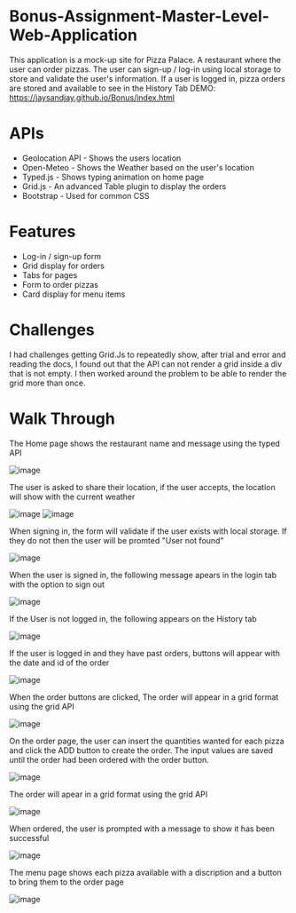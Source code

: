 # Bonus-Assignment-Master-Level-Web-Application
This application is a mock-up site for Pizza Palace. A restaurant where the user can order pizzas. The user can sign-up / log-in using local storage to store and validate the user's information.
If a user is logged in, pizza orders are stored and available to see in the History Tab
DEMO: https://jaysandjay.github.io/Bonus/index.html

# APIs
* Geolocation API - Shows the users location
* Open-Meteo - Shows the Weather based on the user's location
* Typed.js - Shows typing animation on home page
* Grid.js - An advanced Table plugin to display the orders
* Bootstrap - Used for common CSS

# Features
* Log-in / sign-up form
* Grid display for orders
* Tabs for pages
* Form to order pizzas
* Card display for menu items

# Challenges
I had challenges getting Grid.Js to repeatedly show, after trial and error and reading the docs, I found out that the API can not render
a grid inside a div that is not empty. I then worked around the problem to be able to render the grid more than once.

# Walk Through
The Home page shows the restaurant name and message using the typed API

![image](https://github.com/user-attachments/assets/51719b11-1a3c-470e-8f73-0b67427a587f)


The user is asked to share their location, if the user accepts, the location will show with the current weather

![image](https://github.com/user-attachments/assets/7a9755e6-5103-43a2-9735-42cf97afadc5)
![image](https://github.com/user-attachments/assets/bab26885-fb0d-407a-a169-38d054f3ea8a)


When signing in, the form will validate if the user exists with local storage. If they do not then the user will be promted "User not found"

![image](https://github.com/user-attachments/assets/7801bd20-a468-4730-be72-91e761f2297d)


When the user is signed in, the following message apears in the login tab with the option to sign out

![image](https://github.com/user-attachments/assets/189b489e-3ae2-413b-b550-b679bb05a1f7)


If the User is not logged in, the following appears on the History tab

![image](https://github.com/user-attachments/assets/63e1d3ff-2bef-4672-b17d-7d64ecd458c1)


If the user is logged in and they have past orders, buttons will appear with the date and id of the order

![image](https://github.com/user-attachments/assets/b5609baf-f6a5-4555-89d3-b1996bf277f2)


When the order buttons are clicked, The order will appear in a grid format using the grid API

![image](https://github.com/user-attachments/assets/da0fc6d4-4897-4da1-9d63-8d1445a37502)


On the order page, the user can insert the quantities wanted for each pizza and click the ADD button to create the order. The input values are saved until the order had been ordered with the order button.

![image](https://github.com/user-attachments/assets/8e9a54d4-1065-41e6-949c-f25549827c4a)


The order will apear in a grid format using the grid API

![image](https://github.com/user-attachments/assets/81c7065a-5f70-45e8-b803-375ef941c0af)


When ordered, the user is prompted with a message to show it has been successful

![image](https://github.com/user-attachments/assets/38de1108-b75a-4d80-b8ef-9e64485d07d0)


The menu page shows each pizza available with a discription and a button to bring them to the order page

![image](https://github.com/user-attachments/assets/d692eeb7-303a-4f37-97df-4672e0d04fcc)





